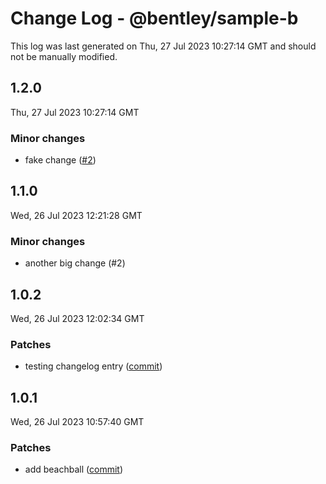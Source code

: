 # Change Log - @bentley/sample-b

This log was last generated on Thu, 27 Jul 2023 10:27:14 GMT and should not be manually modified.

<!-- Start content -->

## 1.2.0

Thu, 27 Jul 2023 10:27:14 GMT

### Minor changes

- fake change ([#2](https://github.com/paulius-valiunas/lage-starter/pull/2))

## 1.1.0

Wed, 26 Jul 2023 12:21:28 GMT

### Minor changes

- another big change (#2)

## 1.0.2

Wed, 26 Jul 2023 12:02:34 GMT

### Patches

- testing changelog entry ([commit](stuff (#1)))

## 1.0.1

Wed, 26 Jul 2023 10:57:40 GMT

### Patches

- add beachball ([commit](https://github.com/iTwin/presentation/commit/844461ff79071312edc99e518cb0bbc39c886737))
